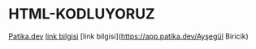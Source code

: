 # HTML-KODLUYORUZ
[Patika.dev](https://www.patika.dev/tr)
[link bilgisi](https://github.com//aysegulbrck)
[link bilgisi](https://app.patika.dev/Ayşegül Biricik)
